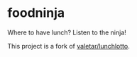 foodninja
==========

Where to have lunch? Listen to the ninja!

This project is a fork of [valetar/lunchlotto](https://github.com/valetar/lunchlotto).

